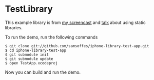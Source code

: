 # TestLibrary

This example library is from [my screencast](http://samsoff.es/posts/screencast-reuse-code-across-iphone-applications-with-a-static-library-and-git) and [talk](http://samsoff.es/mobilex) about using static libraries.

To run the demo, run the following commands

    $ git clone git://github.com/samsoffes/iphone-library-test-app.git
    $ cd iphone-library-test-app
    $ git submodule init
    $ git submodule update
    $ open TestApp.xcodeproj

Now you can build and run the demo.
